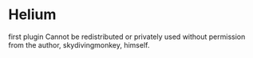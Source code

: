 Helium
======

first plugin
Cannot be redistributed or privately used without permission from the author, skydivingmonkey, himself.

